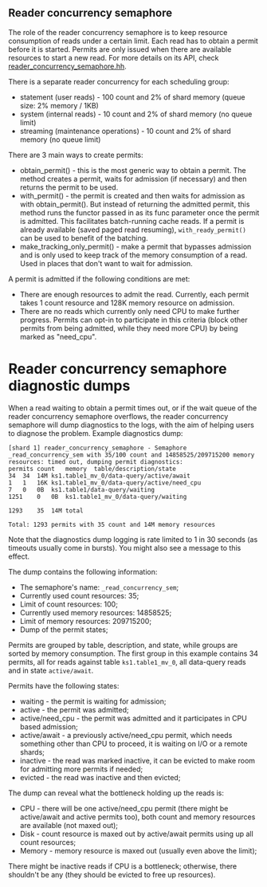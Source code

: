 Reader concurrency semaphore
----------------------------

The role of the reader concurrency semaphore is to keep resource consumption of reads under a certain limit.
Each read has to obtain a permit before it is started. Permits are only issued when there are available resources to start a new read.
For more details on its API, check [reader_concurrency_semaphore.hh](../../reader_concurrency_semaphore.hh).

There is a separate reader concurrency for each scheduling group:
* statement (user reads) - 100 count and 2% of shard memory (queue size: 2% memory / 1KB)
* system (internal reads) - 10 count and 2% of shard memory (no queue limit)
* streaming (maintenance operations) - 10 count and 2% of shard memory (no queue limit)

There are 3 main ways to create permits:
* obtain_permit() - this is the most generic way to obtain a permit. The method creates a permit, waits for admission (if necessary) and then returns the permit to be used.
* with_permit() - the permit is created and then waits for admission as with obtain_permit(). But instead of returning the admitted permit, this method runs the functor passed in as its func parameter once the permit is admitted. This facilitates batch-running cache reads. If a permit is already available (saved paged read resuming), `with_ready_permit()` can be used to benefit of the batching.
* make_tracking_only_permit() - make a permit that bypasses admission and is only used to keep track of the memory consumption of a read. Used in places that don't want to wait for admission.

A permit is admitted if the following conditions are met:
* There are enough resources to admit the read. Currently, each permit takes 1 count resource and 128K memory resource on admission.
* There are no reads which currently only need CPU to make further progress. Permits can opt-in to participate in this criteria (block other permits from being admitted, while they need more CPU) by being marked as "need_cpu".

Reader concurrency semaphore diagnostic dumps
=============================================

When a read waiting to obtain a permit times out, or if the wait queue of the reader concurrency semaphore overflows, the reader concurrency semaphore will dump diagnostics to the logs, with the aim of helping users to diagnose the problem.
Example diagnostics dump:

    [shard 1] reader_concurrency_semaphore - Semaphore _read_concurrency_sem with 35/100 count and 14858525/209715200 memory resources: timed out, dumping permit diagnostics:
    permits count   memory  table/description/state
    34  34  14M ks1.table1_mv_0/data-query/active/await
    1   1   16K ks1.table1_mv_0/data-query/active/need_cpu
    7   0   0B  ks1.table1/data-query/waiting
    1251    0   0B  ks1.table1_mv_0/data-query/waiting

    1293    35  14M total

    Total: 1293 permits with 35 count and 14M memory resources

Note that the diagnostics dump logging is rate limited to 1 in 30 seconds (as timeouts usually come in bursts). You might also see a message to this effect.

The dump contains the following information:
* The semaphore's name: `_read_concurrency_sem`;
* Currently used count resources: 35;
* Limit of count resources: 100;
* Currently used memory resources: 14858525;
* Limit of memory resources: 209715200;
* Dump of the permit states;

Permits are grouped by table, description, and state, while groups are sorted by memory consumption.
The first group in this example contains 34 permits, all for reads against table `ks1.table1_mv_0`, all data-query reads and in state `active/await`.

Permits have the following states:
* waiting - the permit is waiting for admission;
* active - the permit was admitted;
* active/need_cpu - the permit was admitted and it participates in CPU based admission;
* active/await - a previously active/need_cpu permit, which needs something other than CPU to proceed, it is waiting on I/O or a remote shards;
* inactive - the read was marked inactive, it can be evicted to make room for admitting more permits if needed;
* evicted - the read was inactive and then evicted;

The dump can reveal what the bottleneck holding up the reads is:
* CPU - there will be one active/need_cpu permit (there might be active/await and active permits too), both count and memory resources are available (not maxed out);
* Disk - count resource is maxed out by active/await permits using up all count resources;
* Memory - memory resource is maxed out (usually even above the limit);

There might be inactive reads if CPU is a bottleneck; otherwise, there shouldn't be any (they should be evicted to free up resources).
